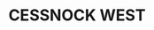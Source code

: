 ---
lastmod: '2025-04-06T06:05:20+00:00'
latitude: -32.977861
layout: suburb
longitude: 151.317476
postcode: '2325'
state: NSW
title: CESSNOCK WEST
url: /nsw/cessnock-west/
---